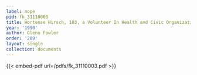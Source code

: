 ```yaml
---
label: nope
pid: fk_31110003
title: Hortense Hirsch, 103, a Volunteer In Health and Civic Organizations
year: '1990'
author: Glenn Fowler
order: '209'
layout: single
collection: documents
---
```



{{< embed-pdf url=/pdfs/fk_31110003.pdf >}}
